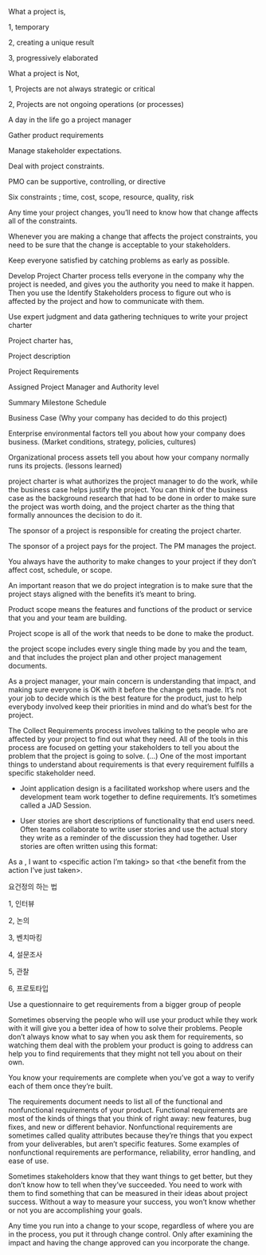 What a project is,

1, temporary

2, creating a unique result

3, progressively elaborated

What a project is Not,

1, Projects are not always strategic or critical

2, Projects are not ongoing operations (or processes)

A day in the life go a project manager

Gather product requirements

Manage stakeholder expectations.

Deal with project constraints.

PMO can be supportive, controlling, or directive

Six constraints ; time, cost, scope, resource, quality, risk

Any time your project changes, you’ll need to know how that change affects all of the constraints.

Whenever you are making a change that affects the project constraints, you need to be sure that the change is acceptable to your stakeholders.

Keep everyone satisfied by catching problems as early as possible.

Develop Project Charter process tells everyone in the company why the project is needed, and gives you the authority you need to make it happen. Then you use the Identify Stakeholders process to figure out who is affected by the project and how to communicate with them.

Use expert judgment and data gathering techniques to write your project charter

Project charter has,

Project description

Project Requirements

Assigned Project Manager and Authority level

Summary Milestone Schedule

Business Case (Why your company has decided to do this project)

Enterprise environmental factors tell you about how your company does business. (Market conditions, strategy, policies, cultures)

Organizational process assets tell you about how your company normally runs its projects. (lessons learned)

project charter is what authorizes the project manager to do the work, while the business case helps justify the project. You can think of the business case as the background research that had to be done in order to make sure the project was worth doing, and the project charter as the thing that formally announces the decision to do it.

The sponsor of a project is responsible for creating the project charter.

The sponsor of a project pays for the project. The PM manages the project.

You always have the authority to make changes to your project if they don’t affect cost, schedule, or scope.

An important reason that we do project integration is to make sure that the project stays aligned with the benefits it’s meant to bring.

Product scope means the features and functions of the product or service that you and your team are building.

Project scope is all of the work that needs to be done to make the product.

the project scope includes every single thing made by you and the team, and that includes the project plan and other project management documents.

As a project manager, your main concern is understanding that impact, and making sure everyone is OK with it before the change gets made. It’s not your job to decide which is the best feature for the product, just to help everybody involved keep their priorities in mind and do what’s best for the project.

The Collect Requirements process involves talking to the people who are affected by your project to find out what they need. All of the tools in this process are focused on getting your stakeholders to tell you about the problem that the project is going to solve. (…) One of the most important things to understand about requirements is that every requirement fulfills a specific stakeholder need.

* Joint application design is a facilitated workshop where users and the development team work together to define requirements. It’s sometimes called a JAD Session.

* User stories are short descriptions of functionality that end users need. Often teams collaborate to write user stories and use the actual story they write as a reminder of the discussion they had together. User stories are often written using this format:

As a <type of user>, I want to <specific action I’m taking> so that <the benefit from the action I’ve just taken>.

요건정의 하는 법

1, 인터뷰

2, 논의

3, 벤치마킹

4, 설문조사

5, 관찰

6, 프로토타입

Use a questionnaire to get requirements from a bigger group of people

Sometimes observing the people who will use your product while they work with it will give you a better idea of how to solve their problems. People don’t always know what to say when you ask them for requirements, so watching them deal with the problem your product is going to address can help you to find requirements that they might not tell you about on their own.

You know your requirements are complete when you’ve got a way to verify each of them once they’re built.

The requirements document needs to list all of the functional and nonfunctional requirements of your product. Functional requirements are most of the kinds of things that you think of right away: new features, bug fixes, and new or different behavior. Nonfunctional requirements are sometimes called quality attributes because they’re things that you expect from your deliverables, but aren’t specific features. Some examples of nonfunctional requirements are performance, reliability, error handling, and ease of use.

Sometimes stakeholders know that they want things to get better, but they don’t know how to tell when they’ve succeeded. You need to work with them to find something that can be measured in their ideas about project success. Without a way to measure your success, you won’t know whether or not you are accomplishing your goals.

Any time you run into a change to your scope, regardless of where you are in the process, you put it through change control. Only after examining the impact and having the change approved can you incorporate the change.